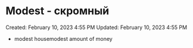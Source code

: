 # Modest - скромный

Created: February 10, 2023 4:55 PM
Updated: February 10, 2023 4:55 PM

- modest housemodest amount of money